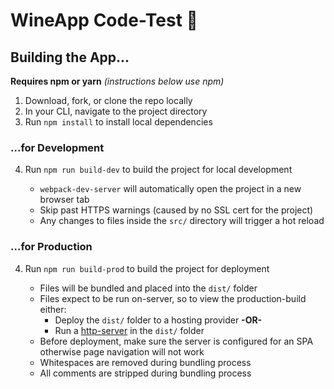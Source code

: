 # WineApp Code-Test 🍷

## Building the App...

**Requires npm or yarn** _(instructions below use npm)_

1. Download, fork, or clone the repo locally
2. In your CLI, navigate to the project directory
3. Run `npm install` to install local dependencies

### ...for Development

4. Run `npm run build-dev` to build the project for local development

	- `webpack-dev-server` will automatically open the project in a new browser tab
	- Skip past HTTPS warnings (caused by no SSL cert for the project)
	- Any changes to files inside the `src/` directory will trigger a hot reload

### ...for Production


4. Run `npm run build-prod` to build the project for deployment

	- Files will be bundled and placed into the `dist/` folder
	- Files expect to be run on-server, so to view the production-build either:
		- Deploy the `dist/` folder to a hosting provider
			**-OR-**
		- Run a [http-server](https://www.npmjs.com/package/http-server) in the `dist/` folder
	- Before deployment, make sure the server is configured for an SPA otherwise page navigation will not work
	- Whitespaces are removed during bundling process
	- All comments are stripped during bundling process

	

